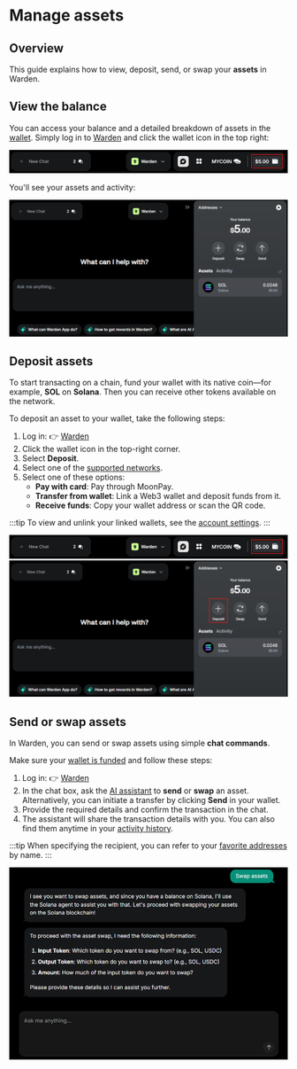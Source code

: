 ﻿---
sidebar_position: 5
---

# Manage assets

## Overview

This guide explains how to view, deposit, send, or swap your **assets** in Warden.

## View the balance

You can access your balance and a detailed breakdown of assets in the [wallet](manage-your-wallet). Simply log in to [Warden](https://app.wardenprotocol.org) and click the wallet icon in the top right:

![Access your wallet in Warden](../../static/img/warden-app/manage-your-wallet-1.png)

You'll see your assets and activity:

![Access your wallet in Warden](../../static/img/warden-app/manage-your-wallet-2.png)

## Deposit assets

To start transacting on a chain, fund your wallet with its native coin—for example, **SOL** on **Solana**. Then you can receive other tokens available on the network.

To deposit an asset to your wallet, take the following steps:

1. Log in: 👉 [Warden](https://app.wardenprotocol.org)
2. Click the wallet icon in the top-right corner.
3. Select **Deposit**.
4. Select one of the [supported networks](/#supported-networks).
5. Select one of these options:
   - **Pay with card**: Pay through MoonPay.
   - **Transfer from wallet**: Link a Web3 wallet and deposit funds from it. 
   - **Receive funds**: Copy your wallet address or scan the QR code.

:::tip
To view and unlink your linked wallets, see the [account settings](manage-your-wallet#configure-the-wallet).
:::

![Access your wallet in Warden](../../static/img/warden-app/manage-your-wallet-1.png)
![Deposit assets in Warden](../../static/img/warden-app/manage-assets-1.png)

## Send or swap assets

In Warden, you can send or swap assets using simple **chat commands**.

Make sure your [wallet is funded](#deposit-assets) and follow these steps:

1. Log in: 👉 [Warden](https://app.wardenprotocol.org)
2. In the chat box, ask the [AI assistant](use-the-chat) to **send** or **swap** an asset. Alternatively, you can initiate a transfer by clicking **Send** in your wallet.
4. Provide the required details and confirm the transaction in the chat.
5. The assistant will share the transaction details with you. You can also find them anytime in your [activity history](manage-your-wallet#view-the-balance--activity).

:::tip
When specifying the recipient, you can refer to your [favorite addresses](manage-your-wallet#configure-the-wallet) by name.
:::

![Send assets in Warden](../../static/img/warden-app/manage-assets-3.png)
